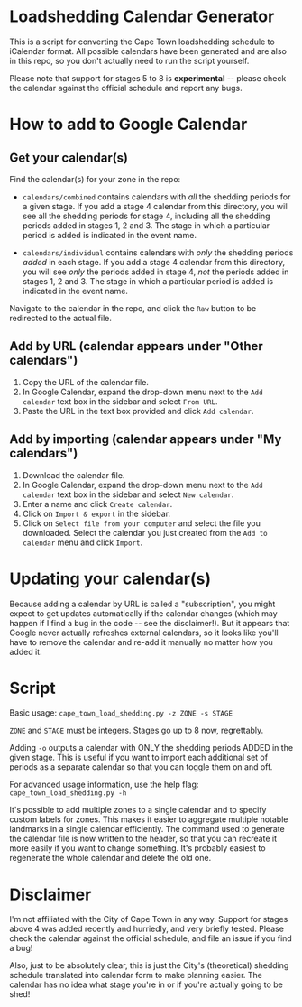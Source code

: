 # Loadshedding Calendar Generator

This is a script for converting the Cape Town loadshedding schedule to iCalendar format. All possible calendars have been generated and are also in this repo, so you don't actually need to run the script yourself.

Please note that support for stages 5 to 8 is **experimental** -- please check the calendar against the official schedule and report any bugs.

# How to add to Google Calendar

## Get your calendar(s)

Find the calendar(s) for your zone in the repo:

* `calendars/combined` contains calendars with *all* the shedding periods for a given stage. If you add a stage 4 calendar from this directory, you will see all the shedding periods for stage 4, including all the shedding periods added in stages 1, 2 and 3. The stage in which a particular period is added is indicated in the event name.

* `calendars/individual` contains calendars with *only* the shedding periods *added* in each stage. If you add a stage 4 calendar from this directory, you will see *only* the periods added in stage 4, *not* the periods added in stages 1, 2 and 3. The stage in which a particular period is added is indicated in the event name.

Navigate to the calendar in the repo, and click the `Raw` button to be redirected to the actual file.

## Add by URL (calendar appears under "Other calendars")

1. Copy the URL of the calendar file.
2. In Google Calendar, expand the drop-down menu next to the `Add calendar` text box in the sidebar and select `From URL`.
3. Paste the URL in the text box provided and click `Add calendar`.

## Add by importing (calendar appears under "My calendars")

1. Download the calendar file.
2. In Google Calendar, expand the drop-down menu next to the `Add calendar` text box in the sidebar and select `New calendar`.
3. Enter a name and click `Create calendar`.
4. Click on `Import & export` in the sidebar.
5. Click on `Select file from your computer` and select the file you downloaded. Select the calendar you just created from the `Add to calendar` menu and click `Import`.

# Updating your calendar(s)

Because adding a calendar by URL is called a "subscription", you might expect to get updates automatically if the calendar changes (which may happen if I find a bug in the code -- see the disclaimer!). But it appears that Google never actually refreshes external calendars, so it looks like you'll have to remove the calendar and re-add it manually no matter how you added it.

# Script

Basic usage: `cape_town_load_shedding.py -z ZONE -s STAGE`

`ZONE` and `STAGE` must be integers. Stages go up to 8 now, regrettably.

Adding `-o` outputs a calendar with ONLY the shedding periods ADDED in the given stage. This is useful if you want to import each additional set of periods as a separate calendar so that you can toggle them on and off.

For advanced usage information, use the help flag: `cape_town_load_shedding.py -h`

It's possible to add multiple zones to a single calendar and to specify custom labels for zones. This makes it easier to aggregate multiple notable landmarks in a single calendar efficiently. The command used to generate the calendar file is now written to the header, so that you can recreate it more easily if you want to change something. It's probably easiest to regenerate the whole calendar and delete the old one.

# Disclaimer

I'm not affiliated with the City of Cape Town in any way. Support for stages above 4 was added recently and hurriedly, and very briefly tested. Please check the calendar against the official schedule, and file an issue if you find a bug!

Also, just to be absolutely clear, this is just the City's (theoretical) shedding schedule translated into calendar form to make planning easier. The calendar has no idea what stage you're in or if you're actually going to be shed!

